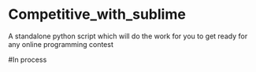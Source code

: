 # Competitive_with_sublime
A standalone python script which will do the work for you to get ready for any online programming contest

#In process
